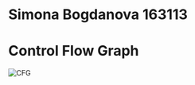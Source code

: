 # Simona Bogdanova 163113

# Control Flow Graph
![CFG](https://github.com/symonab/SI_2023_lab2_163113/assets/130249518/e5f98a47-b5f4-4168-bd37-43a9a4638527)

